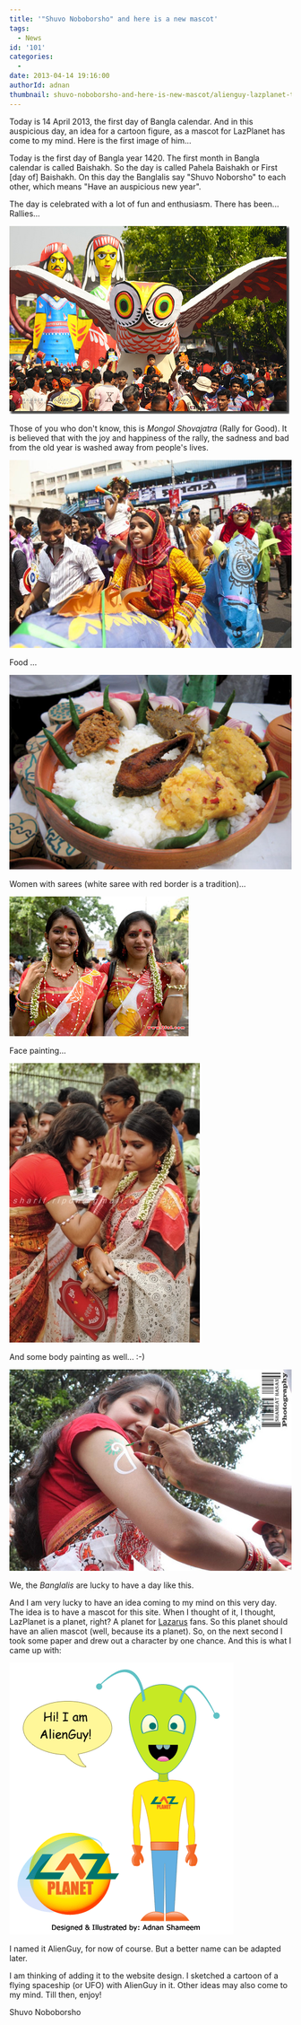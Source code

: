 ```yaml
---
title: '"Shuvo Noboborsho" and here is a new mascot'
tags:
  - News
id: '101'
categories:
  -
date: 2013-04-14 19:16:00
authorId: adnan
thumbnail: shuvo-noboborsho-and-here-is-new-mascot/alienguy-lazplanet-teaser.gif
---
```


Today is 14 April 2013, the first day of Bangla calendar. And in this auspicious day, an idea for a cartoon figure, as a mascot for LazPlanet has come to my mind. Here is the first image of him...
<!-- more -->



Today is the first day of Bangla year 1420. The first month in Bangla calendar is called Baishakh. So the day is called Pahela Baishakh or First \[day of\] Baishakh. On this day the Banglalis say "Shuvo Noborsho" to each other, which means "Have an auspicious new year".

The day is celebrated with a lot of fun and enthusiasm. There has been...
Rallies...

![](shuvo-noboborsho-and-here-is-new-mascot/2413161564_83229d11ff.jpg)


Those of you who don't know, this is _Mongol Shovajatra_ (Rally for Good). It is believed that with the joy and happiness of the rally, the sadness and bad from the old year is washed away from people's lives.


![](shuvo-noboborsho-and-here-is-new-mascot/1956814.jpg)

Food ...

![](shuvo-noboborsho-and-here-is-new-mascot/may08-bangla-food.jpg)


Women with sarees (white saree with red border is a tradition)...

![](shuvo-noboborsho-and-here-is-new-mascot/Pohela+Boishakh+(7).jpg)


Face painting...

![](shuvo-noboborsho-and-here-is-new-mascot/bs.jpg)

And some body painting as well... :-)

![](shuvo-noboborsho-and-here-is-new-mascot/4525345993_429a4536da_z.jpg)


We, the _Banglalis_ are lucky to have a day like this.

And I am very lucky to have an idea coming to my mind on this very day. The idea is to have a mascot for this site. When I thought of it, I thought, LazPlanet is a planet, right? A planet for [Lazarus](http://www.lazarus.freepascal.org/) fans. So this planet should have an alien mascot (well, because its a planet). So, on the next second I took some paper and drew out a character by one chance. And this is what I came up with:


![LazPlanet mascot Mr. AlienGuy](shuvo-noboborsho-and-here-is-new-mascot/lazplanet-mascot-design-1-a.gif "LazPlanet mascot Mr. AlienGuy")


I named it AlienGuy, for now of course. But a better name can be adapted later.

I am thinking of adding it to the website design. I sketched a cartoon of a flying spaceship (or UFO) with AlienGuy in it. Other ideas may also come to my mind. Till then, enjoy!

Shuvo Noboborsho
